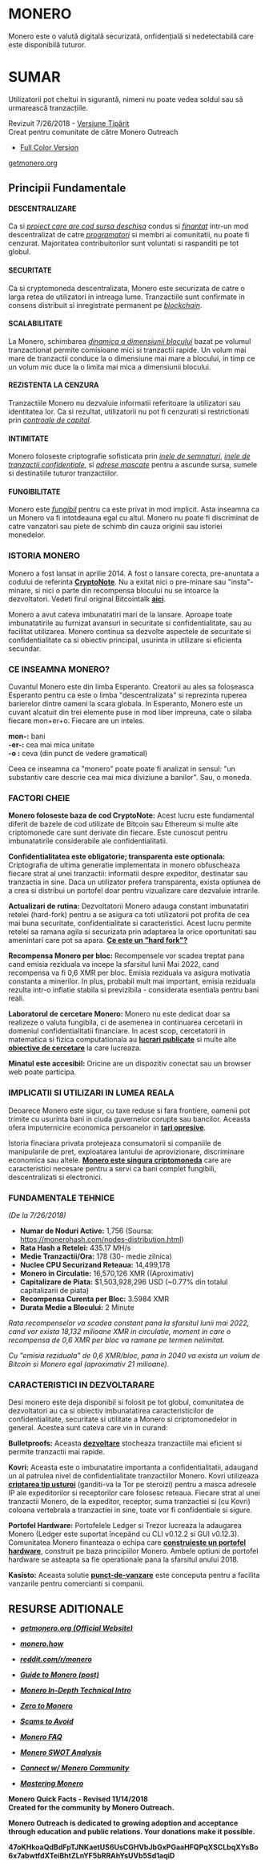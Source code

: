 # MONERO

Monero este o valută digitală securizată, onfidențială si nedetectabilă care este disponibilă tuturor.

# SUMAR

Utilizatorii pot cheltui in sigurantă, nimeni nu poate vedea soldul sau să urmarească tranzacțiile.

Revizuit 7/26/2018 - [Versiune Tipărit](http://www.monerooutreach.org/pubs/2018/QuickFacts/QuickFacts_PrinterFriendly.pdf)  
Creat pentru comunitate de către Monero Outreach

- [Full Color Version](http://www.monerooutreach.org/pubs/2018/QuickFacts/QuickFacts.pdf)

[getmonero.org](https://getmonero.org/)


## Principii Fundamentale

#### DESCENTRALIZARE

Ca si _[proiect care are cod sursa deschisa](https://github.com/monero-project/monero)_ condus si _[finantat](https://ccs.getmonero.org/funding-required/)_ intr-un mod descentralizat de catre _[programatori](https://getmonero.org/community/team/)_ si membri ai comunitatii, nu poate fi cenzurat. Majoritatea contribuitorilor sunt voluntati si raspanditi pe tot globul.

#### SECURITATE

Ca si cryptomoneda descentralizata, Monero este securizata de catre o larga retea de utilizatori in intreaga lume. Tranzactiile sunt confirmate in consens distribuit si inregistrate permanent pe _[blockchain](https://www.mycryptopedia.com/what-is-blockchain-technology/)_.

#### SCALABILITATE

La Monero, schimbarea _[dinamica a dimensiunii  blocului](https://www.mycryptopedia.com/block-size-explained/)_ bazat pe volumul tranzactionat permite comisioane mici si tranzactii rapide. Un volum mai mare de tranzactii conduce la o dimensiune mai mare a blocului, in timp ce un volum mic duce la o limita mai mica a dimensiunii blocului.

#### REZISTENTA LA CENZURA

Tranzactiile Monero nu dezvaluie informatii referitoare la utilizatori sau identitatea lor. Ca si rezultat, utilizatorii nu   pot fi cenzurati si restrictionati prin _[controale de capital](https://en.wikipedia.org/wiki/Capital_control)_.

#### INTIMITATE

Monero foloseste criptografie sofisticata prin _[inele de semnaturi](https://getmonero.org/resources/moneropedia/ringsignatures.html)_, _[inele de tranzactii confidentiale](https://www.mycryptopedia.com/monero-ring-confidential-transactions-ringct/)_, si _[adrese mascate](https://www.mycryptopedia.com/everything-need-know-stealth-addresses/)_ pentru a ascunde sursa, sumele si destinatiile tuturor tranzactiilor.

#### FUNGIBILITATE

Monero este _[fungibil](https://getmonero.org/resources/moneropedia/fungibility.html)_ pentru ca este privat in mod implicit. Asta inseamna ca un Monero va fi intotdeauna egal cu altul. Monero nu poate fi discriminat de catre vanzatori sau piete de schimb din cauza originii sau istoriei monedelor.


### ISTORIA MONERO

Monero a fost lansat in aprilie 2014. A fost o lansare corecta, pre-anuntata a codului de referinta **[CryptoNote](https://cryptonote.org/whitepaper.pdf)**. Nu a exitat nici o pre-minare sau "insta"-minare, si nici o parte din recompensa blocului nu se intoarce la dezvoltatori. Vedeti firul original Bitcointalk **[aici](https://bitcointalk.org/index.php?topic=563821.0)**.

Monero a avut cateva imbunatatiri mari de la lansare. Aproape toate imbunatatirile au furnizat avansuri in securitate si confidentialitate, sau au facilitat utilizarea. Monero continua sa dezvolte aspectele de securitate si confidentialitate ca si obiectiv principal, usurinta in utilizare si eficienta secundar.

### CE INSEAMNA MONERO?

Cuvantul Monero este din limba Esperanto. Creatorii au ales sa foloseasca Esperanto pentru ca este o limba "descentralizata" si reprezinta ruperea barierelor dintre oameni la scara globala. In Esperanto, Monero este un cuvant alcatuit din trei elemente puse in mod liber impreuna, cate o silaba fiecare mon+er+o. Fiecare are un inteles.

**mon-:** bani  
**-er-:** cea mai mica unitate  
 **-o :** ceva (din punct de vedere gramatical)  

Ceea ce inseamna ca "monero" poate poate fi analizat in sensul: "un substantiv care descrie cea mai mica diviziune a banilor". Sau, o moneda.

### FACTORI CHEIE

**Monero foloseste baza de cod CryptoNote:** Acest lucru este fundamental diferit de bazele de cod utilizate de Bitcoin sau Ethereum si multe alte criptomonede care sunt derivate din fiecare. Este cunoscut pentru imbunatatirile considerabile ale confidentialitatii.

**Confidentialitatea este obligatorie; transparenta este optionala:** Criptografia de ultima generatie implementata in monero obfuscheaza fiecare strat al unei tranzactii: informatii despre expeditor, destinatar sau tranzactia in sine. Daca un utilizator prefera transparenta, exista optiunea de a crea si distribui un portofel doar pentru vizualizare care dezvaluie intrarile.

**Actualizari de rutina:** Dezvoltatorii Monero adauga constant imbunatatiri retelei (hard-fork) pentru a se asigura ca toti utilizatorii pot profita de cea mai buna securitate, confidentialitate si caracteristici. Acest lucru permite retelei sa ramana agila si securizata prin adaptarea la orice oportunitati sau amenintari care pot sa apara. **[Ce este un "hard fork"?](https://bitcoinmagazine.com/articles/monero-just-hard-forked-and-it-resulted-four-new-projects/)**

**Recompensa Monero per bloc:** Recompensele vor scadea treptat pana cand emisia reziduala va incepe la sfarsitul lunii Mai 2022, cand recompensa va fi 0,6 XMR per bloc. Emisia reziduala va asigura motivatia constanta a minerilor. In plus, probabil mult mai important, emisia reziduala rezulta intr-o inflatie stabila si previzibila - considerata esentiala pentru bani reali.

**Laboratorul de cercetare Monero:** Monero nu este dedicat doar sa realizeze o valuta fungibila, ci de asemenea in continuarea cercetarii in domeniul confidentialitatii financiare. In acest scop, cercetatorii in matematica si fizica computationala au **[lucrari publicate](https://lab.getmonero.org/)** si multe alte **[obiective de cercetare](https://getmonero.org/design-goals/)** la care lucreaza.

**Minatul este accesibil:** Oricine are un dispozitiv conectat sau un browser web poate participa.

### IMPLICATII SI UTILIZARI IN LUMEA REALA

Deoarece Monero este sigur, cu taxe reduse si fara frontiere, oamenii pot trimite cu usurinta bani in ciuda guvernelor corupte sau bancilor. Aceasta ofera imputernicire economica persoanelor in **[tari opresive](https://www.reddit.com/r/Monero/comments/6wczty/how_monero_changed_my_life/)**.

Istoria finaciara privata protejeaza consumatorii si companiile de manipularile de pret, exploatarea lantului de aprovizionare, discriminare economica sau altele. **[Monero este singura criptomoneda](https://www.reddit.com/r/Monero/comments/8k8pk9/monero_the_worlds_bestkept_secret/)** care are caracteristici necesare pentru a servi ca bani complet fungibili, descentralizati si electronici.

### FUNDAMENTALE TEHNICE

_(De la 7/26/2018)_
+ **Numar de Noduri Active:** 1,756 (Soursa: https://monerohash.com/nodes-distribution.html)
+ **Rata Hash a Retelei:** 435.17 MH/s
+ **Medie Tranzactii/Ora:** 178 (30- medie zilnica)
+ **Nuclee CPU Securizand Reteaua:** 14,499,178
+ **Monero in Circulatie:** 16,570,126 XMR ((Aproximativ)
+ **Capitalizare de Piata:** $1,503,928,296 USD (~0.77% din totalul capitalizarii de piata)
+ **Recompensa Curenta per Bloc:** 3.5984 XMR
+ **Durata Medie a Blocului:** 2 Minute

_Rata recompenselor va scadea constant pana la sfarsitul lunii mai 2022, cand vor exista 18,132 milioane XMR in circulatie, moment in care o recompensa de 0,6 XMR per bloc va ramane pe termen nelimitat._

_Cu "emisia reziduala" de 0,6 XMR/bloc, pana in 2040 va exista un volum de Bitcoin si Monero egal (aproximativ 21 milioane)._

### CARACTERISTICI IN DEZVOLTARARE

Desi monero este deja disponibil si folosit pe tot globul, comunitatea de dezvoltatori au ca si obiectiv imbunatatirea caracteristicilor de confidentialitate, securitate si utilitate a Monero si criptomonedelor in general. Acestea sunt cateva care vin in curand:

**Bulletproofs:** Aceasta **[dezvoltare](https://getmonero.org/2017/12/07/Monero-Compatible-Bulletproofs.html)** stocheaza tranzactiile mai eficient si permite tranzactii mai rapide.

**Kovri:** Aceasta este o imbunatatire importanta a confidentialitatii, adaugand un al patrulea nivel de confidentialitate tranzactiilor Monero. Kovri utilizeaza **[criptarea tip usturoi](https://getmonero.org/resources/moneropedia/garlic-encryption.html)** (ganditi-va la Tor pe steroizi) pentru a masca adresele IP ale expeditorilor si receptorilor care folosesc reteaua. Fiecare strat al unei tranzactii Monero, de la expeditor, receptor, suma tranzactiei si (cu Kovri) coloana vertebrala a tranzactiei in sine, toate vor fi confidentiale si sigure.

**Portofel Hardware:** Portofelele Ledger si Trezor lucreaza la adaugarea Monero (Ledger este suportat începând cu CLI v0.12.2 si GUI v0.12.3). Comunitatea Monero finanteaza o echipa care **[construieste un portofel hardware](https://btcmanager.com/moneros-hardware-project-moves-into-the-next-phase/)**, construit pe baza principiilor Monero. Ambele optiuni de portofel hardware se asteapta sa fie operationale pana la sfarsitul anului 2018.

**Kasisto:** Aceasta solutie **[punct-de-vanzare](https://github.com/amiuhle/kasisto)** este conceputa pentru a facilita vanzarile pentru comercianti si companii.


## RESURSE ADITIONALE

+ **_[getmonero.org (Official Website)](https://getmonero.org/)_**
+ **_[monero.how](https://www.monero.how/)_**
+ **_[reddit.com/r/monero](https://www.reddit.com/r/Monero/)_**
+ **_[Guide to Monero (post)](https://www.reddit.com/r/CryptoCurrency/comments/7ra409/your_guide_to_monero_and_why_it_has_great/)_**
+ **_[Monero In-Depth Technical Intro](https://steemit.com/monero/@sgp/7yjqso-a-monero-introduction-for-beginners)_**
+ **_[Zero to Monero](https://www.getmonero.org/library/Zero-to-Monero-1-0-0.pdf)_**

+ **_[Scams to Avoid](https://www.reddit.com/r/Monero/wiki/avoid)_**
+ **_[Monero FAQ](https://ww.getmonero.org/get-started/faq/)_**
+ **_[Monero SWOT Analysis]()_**
+ **_[Connect w/ Monero Community](https://getmonero.org/community/hangouts/)_**
+ **_[Mastering Monero](https://masteringmonero.com/)_**

**Monero Quick Facts - Revised 11/14/2018**  
**Created for the community by Monero Outreach.**

**Monero Outreach is dedicated to growing adoption and acceptance through education and public relations. Your donations make it possible.**

**47oKHkoaQdBdFpTJNKaetUS6UsCGHVbJbGxPGaaHFQPqXSCLbqXYsBo6x7abwtfdXTeiBhtZLnYF5bRRAhYsUVb5Sd1aqiD**
